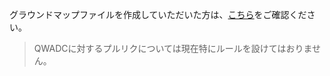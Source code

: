 グラウンドマップファイルを作成していただいた方は、[こちら](/docs/for-creaters.md)をご確認ください。  

> QWADCに対するプルリクについては現在特にルールを設けてはおりません。